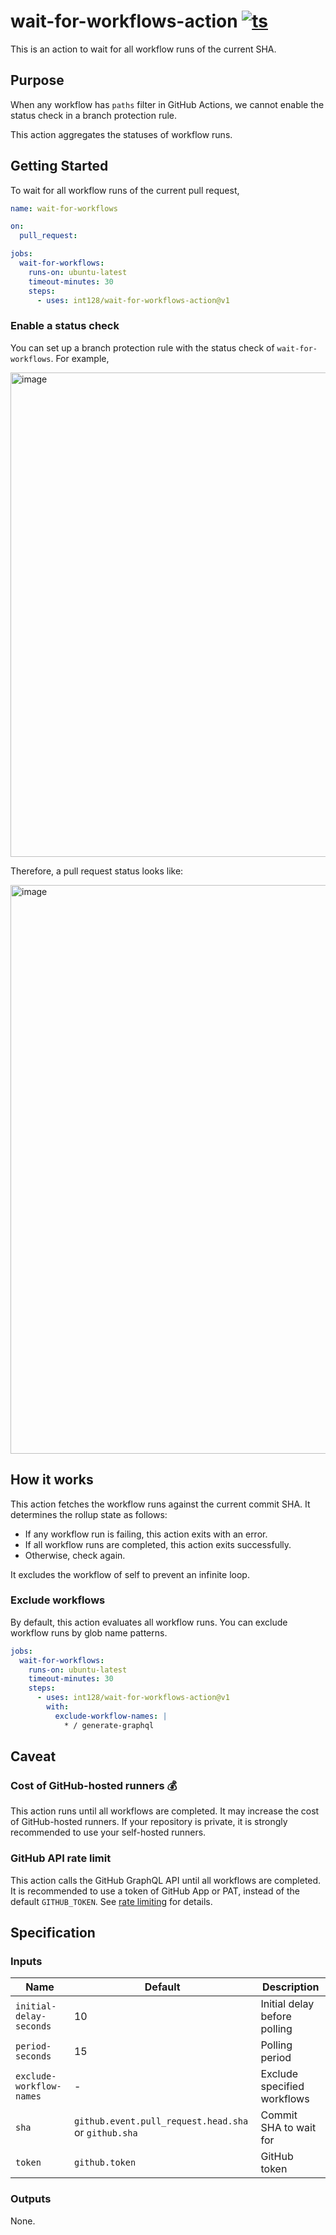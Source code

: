 # wait-for-workflows-action [![ts](https://github.com/int128/wait-for-workflows-action/actions/workflows/ts.yaml/badge.svg)](https://github.com/int128/wait-for-workflows-action/actions/workflows/ts.yaml)

This is an action to wait for all workflow runs of the current SHA.

## Purpose

When any workflow has `paths` filter in GitHub Actions,
we cannot enable the status check in a branch protection rule.

This action aggregates the statuses of workflow runs.

## Getting Started

To wait for all workflow runs of the current pull request,

```yaml
name: wait-for-workflows

on:
  pull_request:

jobs:
  wait-for-workflows:
    runs-on: ubuntu-latest
    timeout-minutes: 30
    steps:
      - uses: int128/wait-for-workflows-action@v1
```

### Enable a status check

You can set up a branch protection rule with the status check of `wait-for-workflows`.
For example,

<img width="775" alt="image" src="https://github.com/int128/wait-for-workflows-action/assets/321266/7f3c5d09-c0e6-439e-9e20-fbf5feb58e71">

Therefore, a pull request status looks like:

<img width="910" alt="image" src="https://github.com/int128/wait-for-workflows-action/assets/321266/167214a3-a5b9-40ce-84a6-0d39cfba5856">

## How it works

This action fetches the workflow runs against the current commit SHA.
It determines the rollup state as follows:

- If any workflow run is failing, this action exits with an error.
- If all workflow runs are completed, this action exits successfully.
- Otherwise, check again.

It excludes the workflow of self to prevent an infinite loop.

### Exclude workflows

By default, this action evaluates all workflow runs.
You can exclude workflow runs by glob name patterns.

```yaml
jobs:
  wait-for-workflows:
    runs-on: ubuntu-latest
    timeout-minutes: 30
    steps:
      - uses: int128/wait-for-workflows-action@v1
        with:
          exclude-workflow-names: |
            * / generate-graphql
```

## Caveat

### Cost of GitHub-hosted runners :moneybag:

This action runs until all workflows are completed.
It may increase the cost of GitHub-hosted runners.
If your repository is private, it is strongly recommended to use your self-hosted runners.

### GitHub API rate limit

This action calls the GitHub GraphQL API until all workflows are completed.
It is recommended to use a token of GitHub App or PAT, instead of the default `GITHUB_TOKEN`.
See [rate limiting](https://docs.github.com/en/rest/overview/resources-in-the-rest-api#rate-limiting) for details.

## Specification

### Inputs

| Name                     | Default                                              | Description                  |
| ------------------------ | ---------------------------------------------------- | ---------------------------- |
| `initial-delay-seconds`  | 10                                                   | Initial delay before polling |
| `period-seconds`         | 15                                                   | Polling period               |
| `exclude-workflow-names` | -                                                    | Exclude specified workflows  |
| `sha`                    | `github.event.pull_request.head.sha` or `github.sha` | Commit SHA to wait for       |
| `token`                  | `github.token`                                       | GitHub token                 |

### Outputs

None.
